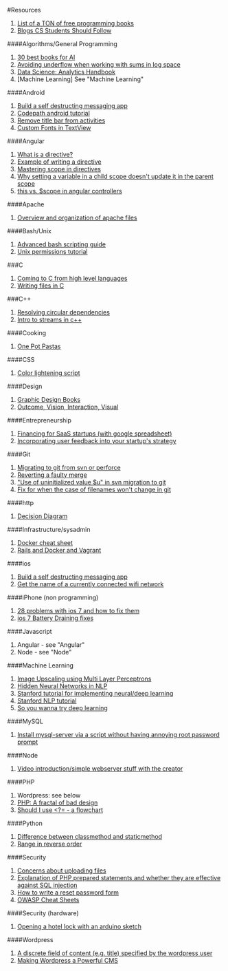#Resources

1. [List of a TON of free programming books](https://github.com/vhf/free-programming-books/blob/master/free-programming-books.md#c-1)
1. [Blogs CS Students Should Follow](http://www.quora.com/What-are-some-blogs-a-CS-student-should-follow)

####Algorithms/General Programming
1. [30 best books for AI](http://designzum.com/2014/04/08/best-free-online-books-for-artificial-intelligenceai/)
1. [Avoiding underflow when working with sums in log space](http://machineintelligence.tumblr.com/post/4998477107/the-log-sum-exp-trick)
1. [Data Science: Analytics Handbook](http://www.analyticshandbook.com/)
1. [Machine Learning] See "Machine Learning"

####Android
1. [Build a self destructing messaging app](http://teamtreehouse.com/library/build-a-selfdestructing-message-android-app)
1. [Codepath android tutorial](https://github.com/thecodepath/android_guides/wiki)
1. [Remove title bar from activities](http://stackoverflow.com/questions/4388068/how-disable-remove-android-activity-label-and-label-bar)
1. [Custom Fonts in TextView](http://www.barebonescoder.com/2010/05/android-development-using-custom-fonts/)

####Angular
1. [What is a directive?](http://stackoverflow.com/questions/13875466/what-is-an-angularjs-directive)
1. [Example of writing a directive](http://www.ng-newsletter.com/posts/directives.html)
1. [Mastering scope in directives](http://www.undefinednull.com/2014/02/11/mastering-the-scope-of-a-directive-in-angularjs/)
1. [Why setting a variable in a child scope doesn't update it in the parent scope](https://github.com/angular/angular.js/wiki/Understanding-Scopes)
1. [this vs. $scope in angular controllers](http://stackoverflow.com/questions/11605917/this-vs-scope-in-angularjs-controllers)

####Apache
1. [Overview and organization of apache files](https://www.digitalocean.com/community/articles/how-to-configure-the-apache-web-server-on-an-ubuntu-or-debian-vps)

####Bash/Unix
1. [Advanced bash scripting guide](http://www.tldp.org/LDP/abs/html/index.html)
1. [Unix permissions tutorial](http://www.dartmouth.edu/~rc/help/faq/permissions.html)

###C
1. [Coming to C from high level languages](http://www.chiark.greenend.org.uk/~sgtatham/cdescent/?HN_20140803)
1. [Writing files in C](http://www.cprogramming.com/tutorial/cfileio.html)

###C++
1. [Resolving circular dependencies](http://stackoverflow.com/questions/625799/resolve-circular-dependencies-in-c)
1. [Intro to streams in c++](http://www.cprogramming.com/tutorial/c++-iostreams.html)

####Cooking
1. [One Pot Pastas](http://www.buzzfeed.com/emofly/one-pot-pastas)

####CSS
1. [Color lightening script](http://css-tricks.com/snippets/javascript/lighten-darken-color/)

####Design
1. [Graphic Design Books](https://www.youtube.com/watch?v=qyV0ZfCAs5c&src_vid=ep-K_Xvq2zY&feature=iv&annotation_id=annotation_742998)
1. [Outcome, Vision, Interaction, Visual](http://insideintercom.io/the-dribbblisation-of-design/)

####Entrepreneurship
1. [Financing for SaaS startups (with google spreadsheet)](http://christophjanz.blogspot.com/2012/03/financial-planning-for-saas-startups.html)
2. [Incorporating user feedback into your startup's strategy](http://thenextweb.com/entrepreneur/2013/05/04/8-ways-to-incorporate-customer-feedback-into-your-startups-strategy/)

####Git
1. [Migrating to git from svn or perforce](http://git-scm.com/book/en/Git-and-Other-Systems-Migrating-to-Git)
1. [Reverting a faulty merge](https://www.kernel.org/pub/software/scm/git/docs/howto/revert-a-faulty-merge.txt)
1. ["Use of uninitialized value $u" in svn migration to git](http://stackoverflow.com/questions/11398415/git-svn-clone-fails-unexpectedly)
1. [Fix for when the case of filenames won't change in git](http://nova-fusion.com/2011/08/31/changing-filename-case-in-git/)

####http
1. [Decision Diagram](https://raw.github.com/for-GET/http-decision-diagram/master/httpdd.png)

####Infrastructure/sysadmin
1. [Docker cheat sheet](https://github.com/wsargent/docker-cheat-sheet)
1. [Rails and Docker and Vagrant](https://blog.abevoelker.com/rails-development-using-docker-and-vagrant/)

####ios
1. [Build a self destructing messaging app](http://teamtreehouse.com/library/build-a-selfdestructing-message-iphone-app-2)
1. [Get the name of a currently connected wifi network](http://stackoverflow.com/questions/4712535/how-do-i-use-captivenetwork-to-get-the-current-wifi-hotspot-name)

####iPhone (non programming)
1. [28 problems with ios 7 and how to fix them](http://www.digitaltrends.com/mobile/ios-7-problems/)
1. [ios 7 Battery Draining fixes](http://mashable.com/2013/10/11/ios-7-battery-life/)

####Javascript
1. Angular - see "Angular"
1. Node - see "Node"

####Machine Learning
1. [Image Upscaling using Multi Layer Perceptrons](http://arxiv.org/pdf/1212.5352v1.pdf)
1. [Hidden Neural Networks in NLP](http://colah.github.io/posts/2014-07-NLP-RNNs-Representations/)
1. [Stanford tutorial for implementing neural/deep learning](http://ufldl.stanford.edu/wiki/index.php/UFLDL_Tutorial)
1. [Stanford NLP tutorial](http://nlp.stanford.edu/courses/NAACL2013/)
1. [So you wanna try deep learning](http://snippyhollow.github.io/blog/2014/08/09/so-you-wanna-try-deep-learning/)

####MySQL
1. [Install mysql-server via a script without having annoying root password prompt](http://stackoverflow.com/questions/7739645/install-mysql-on-ubuntu-without-password-prompt)

####Node
1. [Video introduction/simple webserver stuff with the creator](https://www.youtube.com/watch?v=jo_B4LTHi3I)

####PHP
1. Wordpress: see below
1. [PHP: A fractal of bad design](http://me.veekun.com/blog/2012/04/09/php-a-fractal-of-bad-design/)
1. [Should I use <?= - a flowchart](http://programmers.stackexchange.com/questions/151661/is-it-bad-practice-to-use-tag-in-php)

####Python
1. [Difference between classmethod and staticmethod](http://stackoverflow.com/questions/136097/what-is-the-difference-between-staticmethod-and-classmethod-in-python)
1. [Range in reverse order](http://stackoverflow.com/questions/7286365/print-a-list-in-reverse-order-with-range-in-python)

####Security
1. [Concerns about uploading files](http://stackoverflow.com/questions/830919/what-security-issues-appear-when-users-can-upload-their-own-files)
1. [Explanation of PHP prepared statements and whether they are effective against SQL injection](http://stackoverflow.com/questions/134099/are-pdo-prepared-statements-sufficient-to-prevent-sql-injection)
2. [How to write a reset password form](http://www.troyhunt.com/2012/05/everything-you-ever-wanted-to-know.html)
1. [OWASP Cheat Sheets](https://www.owasp.org/index.php/Cheat_Sheets)

####Security (hardware)
1. [Opening a hotel lock with an arduino sketch](http://demoseen.com/bhpaper.html)

####Wordpress
1. [A discrete field of content (e.g. title) specified by the wordpress user](http://stackoverflow.com/questions/18628888/how-do-i-create-different-editable-sections-within-a-wordpress-page)
1. [Making Wordpress a Powerful CMS](http://css-tricks.com/video-screencasts/121-the-right-cms-is-a-customized-one/)
